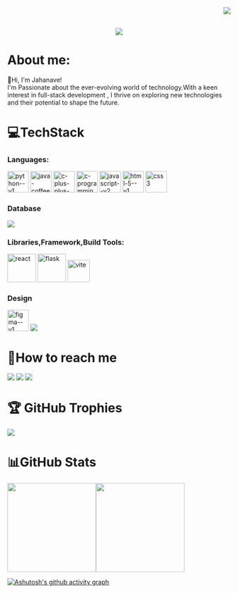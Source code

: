 <p align="right">
  <img src="https://visitor-badge.laobi.icu/badge?page_id=Jahnavi-57.Jahnavi-57"/>
</p>

<div align="center">
  <br>
  <a href="https://git.io/typing-svg">
    <img src="https://readme-typing-svg.demolab.com?font=Chakra Petch&weight=500&size=30&pause=1000&color=65EAF7E0&center=true&random=false&width=480&height=59&lines=%F0%9F%91%8BHi+There!!;%F0%9F%A4%97I'm+Jahanave!!;%F0%9F%92%8EI'm+a+Full+Stack+Web+Developer!!;%F0%9F%92%BB2yrs+of+experience+in+coding!!;%F0%9F%A4%97Like+to+learn+new+tech+things!%F0%9F%A4%97"/>
  </a>
  <br>
</div>

# About me:
  👋Hi, I'm Jahanave!<br>
  I'm Passionate about the ever-evolving world of technology.With a keen interest in full-stack development , I thrive on exploring new technologies and their potential to shape the future.

# 💻TechStack
### Languages:
<img width="48" height="48" src="https://img.icons8.com/color/48/python--v1.png" alt="python--v1"/> <img width="48" height="48" src="https://img.icons8.com/color/48/java-coffee-cup-logo--v1.png" alt="java-coffee-cup-logo--v1"/> <img width="48" height="48" src="https://img.icons8.com/color/48/c-plus-plus-logo.png" alt="c-plus-plus-logo"/>  <img width="48" height="48" src="https://img.icons8.com/color/48/000000/c-programming.png" alt="c-programming"/>  <img width="48" height="48" src="https://img.icons8.com/color/48/javascript--v2.png" alt="javascript--v2"/>  <img width="48" height="48" src="https://img.icons8.com/color/48/html-5--v1.png" alt="html-5--v1"/>  <img width="48" height="48" src="https://img.icons8.com/color/48/css3.png" alt="css3"/>

### Database
<img  src="https://img.shields.io/badge/MySQL-005C84?style=for-the-badge&logo=mysql&logoColor=white"/>

### Libraries,Framework,Build Tools:
<img width="64" height="64" src="https://img.icons8.com/plasticine/100/react.png" alt="react"/>   <img width="64" height="64" src="https://img.icons8.com/nolan/64/flask.png" alt="flask"/>   <img width="50" height="50" src="https://img.icons8.com/fluency/48/vite.png" alt="vite"/> 

### Design
<img width="48" height="48" src="https://img.icons8.com/color/48/figma--v1.png" alt="figma--v1"/>  <img src="https://img.shields.io/badge/Canva-%2300C4CC.svg?&style=for-the-badge&logo=Canva&logoColor=white"/>

# 🔗How to reach me
[<img src="https://img.shields.io/badge/GitHub-100000?style=for-the-badge&logo=github&logoColor=white"/>](https://github.com/Jahnavi-57) [<img src="https://img.shields.io/badge/-LeetCode-FFA116?style=for-the-badge&logo=LeetCode&logoColor=black"/>](https://leetcode.com/u/Jahnavi_5/) [<img src="https://img.shields.io/badge/LinkedIn-0077B5?style=for-the-badge&logo=linkedin&logoColor=white"/>](https://www.linkedin.com/in/m-jahanave/)

# 🏆 GitHub Trophies
![](https://github-profile-trophy.vercel.app/?username=Jahnavi-57&theme=radical&no-frame=false&no-bg=false&margin-w=4)

# 📊GitHub Stats

<img  height="200" src="https://github-readme-stats.vercel.app/api?username=Jahnavi-57&show_icons=true&locale=en&theme=radical&rank_icon=github" /><img   height="200" src="https://github-readme-stats.vercel.app/api/top-langs/?username=Jahnavi-57&layout=compact&theme=dark" />


[![Ashutosh's github activity graph](https://github-readme-activity-graph.vercel.app/graph?username=Jahnavi-57&theme=react-dark)](https://github.com/ashutosh00710/github-readme-activity-graph)

<!---
Jahnavi-57/Jahnavi-57 is a ✨ special ✨ repository because its `README.md` (this file) appears on your GitHub profile.
You can click the Preview link to take a look at your changes.
--->
